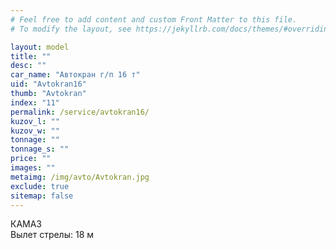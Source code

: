 ```yaml
---
# Feel free to add content and custom Front Matter to this file.
# To modify the layout, see https://jekyllrb.com/docs/themes/#overriding-theme-defaults

layout: model
title: ""
desc: ""
car_name: "Автокран г/п 16 т"
uid: "Avtokran16"
thumb: "Avtokran"
index: "11"
permalink: /service/avtokran16/
kuzov_l: ""
kuzov_w: ""
tonnage: ""
tonnage_s: ""
price: ""
images: ""
metaimg: /img/avto/Avtokran.jpg
exclude: true
sitemap: false
---
```


КАМАЗ  
Вылет стрелы: 18 м  